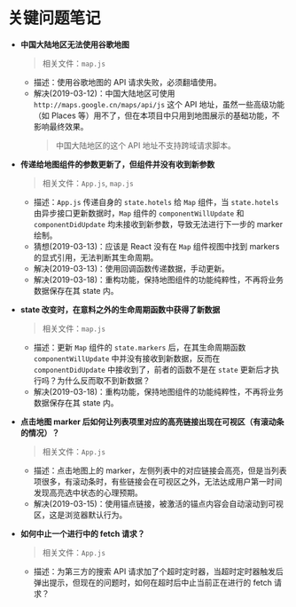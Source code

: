 # 关键问题笔记

- **中国大陆地区无法使用谷歌地图**
    > 相关文件：`map.js`

    - 描述：使用谷歌地图的 API 请求失败，必须翻墙使用。
    - 解决(2019-03-12)：中国大陆地区可使用 `http://maps.google.cn/maps/api/js` 这个 API 地址，虽然一些高级功能（如 Places 等）用不了，但在本项目中只用到地图展示的基础功能，不影响最终效果。
        > 中国大陆地区的这个 API 地址不支持跨域请求脚本。

- **传递给地图组件的参数更新了，但组件并没有收到新参数**
    > 相关文件：`App.js`, `map.js`

    - 描述：`App.js` 传递自身的 `state.hotels` 给 `Map` 组件，当 `state.hotels` 由异步接口更新数据时，`Map` 组件的 `componentWillUpdate` 和 `componentDidUpdate` 均未接收到新参数，导致无法进行下一步的 marker 绘制。
    - 猜想(2019-03-13)：应该是 React 没有在 `Map` 组件视图中找到 markers 的显式引用，无法判断其生命周期。
    - 解决(2019-03-13)：使用回调函数传递数据，手动更新。
	- 解决(2019-03-18)：重构功能，保持地图组件的功能纯粹性，不再将业务数据保存在其 state 内。

- **state 改变时，在意料之外的生命周期函数中获得了新数据**
	> 相关文件：`map.js`

	- 描述：更新 `Map` 组件的 `state.markers` 后，在其生命周期函数 `componentWillUpdate` 中并没有接收到新数据，反而在 `componentDidUpdate` 中接收到了，前者的函数不是在 `state` 更新后才执行吗？为什么反而取不到新数据？
	- 解决(2019-03-18)：重构功能，保持地图组件的功能纯粹性，不再将业务数据保存在其 state 内。

- **点击地图 marker 后如何让列表项里对应的高亮链接出现在可视区（有滚动条的情况）？**
	> 相关文件：`App.js`
    
    - 描述：点击地图上的 marker，左侧列表中的对应链接会高亮，但是当列表项很多，有滚动条时，有些链接会在可视区之外，无法达成用户第一时间发现高亮选中状态的心理预期。
    - 解决(2019-03-15)：使用锚点链接，被激活的锚点内容会自动滚动到可视区，这是浏览器默认行为。

- **如何中止一个进行中的 fetch 请求？**
	> 相关文件：`App.js`

	- 描述：为第三方的搜索 API 请求加了个超时定时器，当超时定时器触发后弹出提示，但现在的问题时，如何在超时后中止当前正在进行的 fetch 请求？
